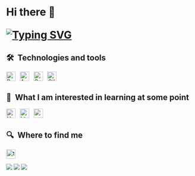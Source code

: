 <h1 align="left">Hi there 👋
<!--<img src="https://github.com/blackcater/blackcater/raw/main/images/Hi.gif" alt="👋" height="32"/></h1>-->

[![Typing SVG](https://readme-typing-svg.demolab.com/?lines=I`m+a+junior+developer;student+from+Moscow)](https://git.io/typing-svg)
## 🛠  Technologies and tools

<a name="learning-now"></a>

[<img src="https://img.shields.io/badge/Python-282C34?logo=python&logoColor=3776AB" alt="Python logo" title="Python" height="25" />][tech_tools_anchor]
&nbsp;
[<img src="https://img.shields.io/badge/Arduino-282C34?logo=arduino&logoColor=00878F" alt="Arduino logo" title="Arduino" height="25" />][tech_tools_anchor]
&nbsp;
[<img src="https://img.shields.io/badge/C++-282C34?logo=cplusplus&logoColor=00599C" alt="C++" title="C++" height="25" />][tech_tools_anchor]
&nbsp;
[<img src="https://img.shields.io/badge/C_sharp-282C34?logo=sharp&logoColor=5C6AC4" alt="C#" title="C#" height="25" />][tech_tools_anchor]

<a name="learning-next"></a>

## 👾  What I am interested in learning at some point
[<img src="https://img.shields.io/badge/Unity-282C34?logo=unity&logoColor=FFFFFF" alt="Unity" title="Unity" height="25" />][tech_tools_anchor]
&nbsp;
[<img src="https://img.shields.io/badge/HTML-282C34?logo=html5&logoColor=E34F26" alt="html" title="html" height="25" />][tech_tools_anchor]
&nbsp;
[<img src="https://img.shields.io/badge/CSS-282C34?logo=css3&logoColor=1572B6" alt="css" title="css" height="25" />][tech_tools_anchor]

## 🔍  Where to find me

[<img src="https://img.shields.io/badge/Telegram-282C34?logo=telegram&logoColor=26A5E4" alt="tg logo" title="tg" height="25" />](https://t.me/nikolay9444)

[tech_tools_anchor]: #bonjour--
[learning_now_anchor]: #learning-now
[learning_next_anchor]: #learning-next


![](https://github-profile-summary-cards.vercel.app/api/cards/profile-details?username=NikolayBerezhnoy&theme=github_dark)
![](https://github-profile-summary-cards.vercel.app/api/cards/most-commit-language?username=NikolayBerezhnoy&theme=tokyonight)
![](https://github-profile-summary-cards.vercel.app/api/cards/repos-per-language?username=NikolayBerezhnoy&theme=tokyonight)
